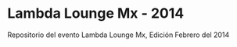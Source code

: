 Lambda Lounge Mx - 2014
==================

Repositorio del evento Lambda Lounge Mx, Edición Febrero del 2014
